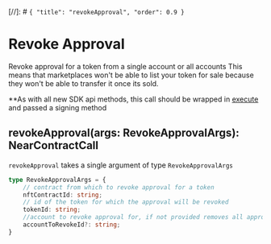 [//]: # `{ "title": "revokeApproval", "order": 0.9 }`

# Revoke Approval

Revoke approval for a token from a single account or all accounts
This means that marketplaces won't be able to list your token for sale because they won't be able to transfer it once its sold.

**As with all new SDK api methods, this call should be wrapped in [execute](../#execute) and passed a signing method

## revokeApproval(args: RevokeApprovalArgs): NearContractCall

`revokeApproval` takes a single argument of type `RevokeApprovalArgs`

```typescript
type RevokeApprovalArgs = {
    // contract from which to revoke approval for a token
    nftContractId: string;
    // id of the token for which the approval will be revoked
    tokenId: string;
    //account to revoke approval for, if not provided removes all approvals
    accountToRevokeId?: string;
}
```
